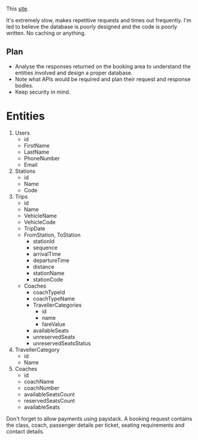 This [site](https://nrc.gsds.ng/).

It's extremely slow, makes repetitive requests and times out frequently. I'm led to believe the database is poorly designed and the code is poorly written. No caching or anything.

## Plan
- Analyse the responses returned on the booking area to understand the entities involved and design a proper database.
- Note what APIs would be required and plan their request and response bodies.
- Keep security in mind.

# Entities
1. Users
	- id
	- FirstName
	- LastName
	- PhoneNumber
	- Email
2. Stations
	- id
	- Name
	- Code
3. Trips
	- id
	- Name
	- VehicleName
	- VehicleCode
	- TripDate
	- FromStation, ToStation
		- stationId
		- sequence
		- arrivalTime
		- departureTime
		- distance
		- stationName
		- stationCode
	- Coaches
		- coachTypeId
		- coachTypeName
		- TravellerCategories
			- id
			- name
			- fareValue
		- availableSeats
		- unreservedSeats
		- unreservedSeatsStatus
4. TravellerCategory
	- id
	- Name
5. Coaches
	- id
	- coachName
	- coachNumber
	- availableSeatsCount
	- reservedSeatsCount
	- availableSeats 

Don't forget to allow payments using paystack.
A booking request contains the class, coach, passenger details per ticket, seating requirements and contact details.

